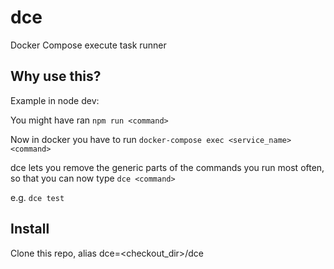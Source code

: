 # dce
Docker Compose execute task runner

## Why use this?

Example in node dev:

You might have ran `npm run <command>`

Now in docker you have to run `docker-compose exec <service_name> <command>`

dce lets you remove the generic parts of the commands you run most often, so that you can now type `dce <command>`

e.g. `dce test`

## Install

Clone this repo, alias dce=<checkout_dir>/dce
